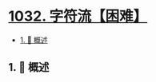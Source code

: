 # [1032. 字符流【困难】](https://github.com/Tdahuyou/TNotes.leetcode/tree/main/notes/1032.%20%E5%AD%97%E7%AC%A6%E6%B5%81%E3%80%90%E5%9B%B0%E9%9A%BE%E3%80%91)

<!-- region:toc -->

- [1. 📝 概述](#1--概述)

<!-- endregion:toc -->

## 1. 📝 概述
